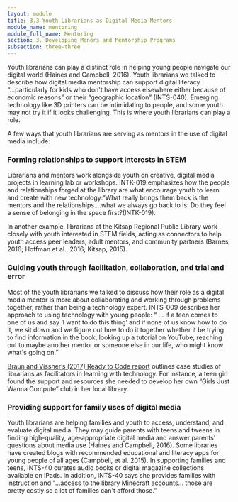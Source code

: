 ```yaml
---
layout: module
title: 3.3 Youth Librarians as Digital Media Mentors
module_name: mentoring
module_full_name: Mentoring
section: 3. Developing Menors and Mentorship Programs
subsection: three-three
---
```


Youth librarians can play a distinct role in helping young people navigate our digital world (Haines and Campbell, 2016). Youth librarians we talked to describe how digital media mentorship can support digital literacy “...particularly for kids who don't have access elsewhere either because of economic reasons” or their “geographic location” (INTS-040). Emerging technology like 3D printers can be intimidating to people, and some youth may not try it if it looks challenging. This is where youth librarians can play a role. 

A few ways that youth librarians are serving as mentors in the use of digital media include: 

### Forming relationships to support interests in STEM 

Librarians and mentors work alongside youth on creative, digital media projects in learning lab or workshops. INTK-019 emphasizes how the people and relationships forged at the library are what encourage youth to learn and create with new technology:“What really brings them back is the mentors and the relationships….what we always go back to is: Do they feel a sense of belonging in the space first?(INTK-019). 

In another example, librarians at the Kitsap Regional Public Library work closely with youth interested in STEM fields, acting as connectors to help youth access peer leaders, adult mentors, and community partners (Barnes, 2016; Hoffman et al., 2016; Kitsap, 2015). 

### Guiding youth through facilitation, collaboration, and trial and error 

Most of the youth librarians we talked to discuss how their role as a digital media mentor is more about collaborating and working through problems together, rather than being a technology expert. INTS-009 describes her approach to using technology with young people: “ ... if a teen comes to one of us and say ‘I want to do this thing’ and if none of us know how to do it, we sit down and we figure out how to do it together whether it be trying to find information in the book, looking up a tutorial on YouTube, reaching out to maybe another mentor or someone else in our life, who might know what's going on.” 

<a href="http://www.ala.org/advocacy/sites/ala.org.advocacy/files/content/pp/Ready_To_Code_Report_FINAL.pdf">Braun and Vissner’s (2017) Ready to Code report</a> outlines case studies of librarians as facilitators in learning with technology. For instance, a teen girl found the support and resources she needed to develop her own “Girls Just Wanna Compute” club in her local library. 

### Providing support for family uses of digital media 

Youth librarians are helping families and youth to access, understand, and evaluate digital media. They may guide parents with teens and tweens in finding high-quality, age-appropriate digital media and answer parents’ questions about media use (Haines and Campbell, 2016). Some libraries have created blogs with recommended educational and literacy apps for young people of all ages (Campbell, et al. 2015). In supporting families and teens, INTS-40 curates audio books or digital magazine collections available on iPads. In addition, INTS-40 says she provides families with instruction and "...access to the library Minecraft accounts... those are pretty costly so a lot of families can't afford those.” 
